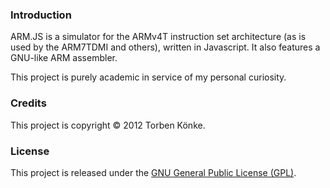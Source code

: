 ### Introduction

ARM.JS is a simulator for the ARMv4T instruction set architecture (as is used by the ARM7TDMI and others), written in Javascript. It also features a GNU-like ARM assembler.

This project is purely academic in service of my personal curiosity.


### Credits

This project is copyright © 2012 Torben Könke.


### License

This project is released under the [GNU General Public License (GPL)](http://www.gnu.org/licenses/old-licenses/gpl-2.0.txt).
